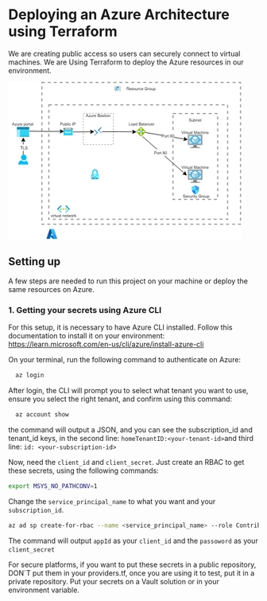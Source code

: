 # Deploying an Azure Architecture using Terraform

We are creating public access so users can securely connect to virtual machines. We are Using Terraform to deploy the Azure resources in our environment.

![architecture](/azure_terraform_arch.png)

## Setting up

A few steps are needed to run this project on your machine or deploy the same resources on Azure.

### 1. Getting your secrets using Azure CLI

For this setup, it is necessary to have Azure CLI installed. Follow this documentation to install it on your environment: https://learn.microsoft.com/en-us/cli/azure/install-azure-cli

On your terminal, run the following command to authenticate on Azure:
```bash
  az login
```
After login, the CLI will prompt you to select what tenant you want to use, ensure you select the right tenant, and confirm using this command:
```bash
  az account show
```
the command will output a JSON, and you can see the subscription_id and tenant_id keys, in the second line: `homeTenantID:<your-tenant-id>`and third line: `id: <your-subscription-id>`  

Now, need the `client_id` and `client_secret`. Just create an RBAC to get these secrets, using the following commands:

```bash
export MSYS_NO_PATHCONV=1
```
Change the `service_principal_name` to what you want and your `subscription_id`.
```bash
az ad sp create-for-rbac --name <service_principal_name> --role Contributor --scopes /subscriptions/<subscription_id>
```
The command will output `appId` as your `client_id` and the `passoword` as your `client_secret`

For secure platforms, if you want to put these secrets in a public repository, DON`T put them in your providers.tf, once you are using it to test, put it in a private repository. Put your secrets on a Vault solution or in your environment variable.

